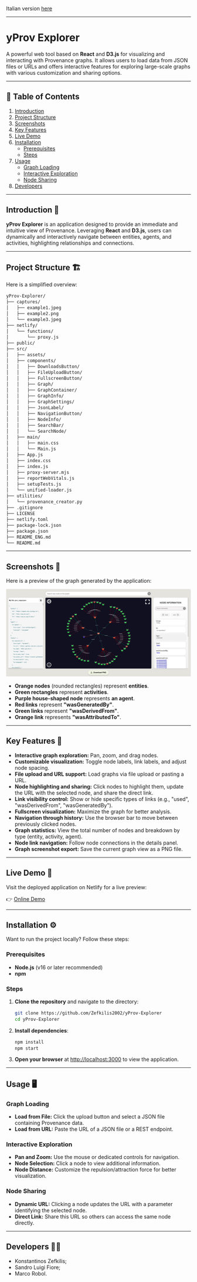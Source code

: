 Italian version [here](README.md)

---

# yProv Explorer

A powerful web tool based on **React** and **D3.js** for visualizing and interacting with Provenance graphs. It allows users to load data from JSON files or URLs and offers interactive features for exploring large-scale graphs with various customization and sharing options.

---

## 📖 Table of Contents

1. [Introduction](#introduction)
2. [Project Structure](#project-structure)
3. [Screenshots](#screenshots)
4. [Key Features](#key-features)
5. [Live Demo](#live-demo)
6. [Installation](#installation)
   - [Prerequisites](#prerequisites)
   - [Steps](#steps)
7. [Usage](#usage)
   - [Graph Loading](#graph-loading)
   - [Interactive Exploration](#interactive-exploration)
   - [Node Sharing](#node-sharing)
8. [Developers](#developers)

---

## Introduction 🚀

**yProv Explorer** is an application designed to provide an immediate and intuitive view of Provenance. Leveraging **React** and **D3.js**, users can dynamically and interactively navigate between entities, agents, and activities, highlighting relationships and connections.

---

## Project Structure 🏗️

Here is a simplified overview:

```
yProv-Explorer/
├── captures/
│   ├── example1.jpeg
│   ├── example2.png
│   └── example3.jpeg
├── netlify/
│   └── functions/
│       └── proxy.js
├── public/
├── src/
│   ├── assets/
│   ├── components/
│   │   ├── DownloadsButton/
│   │   ├── FileUploadButton/
│   │   ├── FullscreenButton/
│   │   ├── Graph/
│   │   ├── GraphContainer/
│   │   ├── GraphInfo/
│   │   ├── GraphSettings/
│   │   ├── JsonLabel/
│   │   ├── NavigationButton/
│   │   ├── NodeInfo/
│   │   ├── SearchBar/
│   │   └── SearchNode/
│   ├── main/
│   │   ├── main.css
│   │   └── Main.js
│   ├── App.js
│   ├── index.css
│   ├── index.js
│   ├── proxy-server.mjs
│   ├── reportWebVitals.js
│   ├── setupTests.js
│   └── unified-loader.js
├── utilities/
│   └── provenance_creator.py
├── .gitignore
├── LICENSE
├── netlify.toml
├── package-lock.json
├── package.json
├── README_ENG.md
└── README.md
```

---

## Screenshots 📸

Here is a preview of the graph generated by the application:

![Graph Example](captures/example1.jpeg)

- **Orange nodes** (rounded rectangles) represent **entities**.
- **Green rectangles** represent **activities**.
- **Purple house-shaped node** represents **an agent**.
- **Red links** represent **"wasGeneratedBy"**.
- **Green links** represent **"wasDerivedFrom"**.
- **Orange link** represents **"wasAttributedTo"**.

---

## Key Features 🌟

- **Interactive graph exploration:** Pan, zoom, and drag nodes.
- **Customizable visualization:** Toggle node labels, link labels, and adjust node spacing.
- **File upload and URL support:** Load graphs via file upload or pasting a URL.
- **Node highlighting and sharing:** Click nodes to highlight them, update the URL with the selected node, and share the direct link.
- **Link visibility control:** Show or hide specific types of links (e.g., "used", "wasDerivedFrom", "wasGeneratedBy").
- **Fullscreen visualization:** Maximize the graph for better analysis.
- **Navigation through history:** Use the browser bar to move between previously clicked nodes.
- **Graph statistics:** View the total number of nodes and breakdown by type (entity, activity, agent).
- **Node link navigation:** Follow node connections in the details panel.
- **Graph screenshot export:** Save the current graph view as a PNG file.

---

## Live Demo 🔗

Visit the deployed application on Netlify for a live preview:

👉 [Online Demo](https://example.com)

---

## Installation ⚙️

Want to run the project locally? Follow these steps:

### Prerequisites

- **Node.js** (v16 or later recommended)
- **npm**

### Steps

1. **Clone the repository** and navigate to the directory:
   ```bash
   git clone https://github.com/Zefkilis2002/yProv-Explorer
   cd yProv-Explorer
   ```
2. **Install dependencies**:
   ```bash
   npm install
   npm start
   ```
3. **Open your browser** at [http://localhost:3000](http://localhost:3000) to view the application.

---

## Usage 🖥️

### Graph Loading

- **Load from File:** Click the upload button and select a JSON file containing Provenance data.
- **Load from URL:** Paste the URL of a JSON file or a REST endpoint.

### Interactive Exploration

- **Pan and Zoom:** Use the mouse or dedicated controls for navigation.
- **Node Selection:** Click a node to view additional information.
- **Node Distance:** Customize the repulsion/attraction force for better visualization.

### Node Sharing

- **Dynamic URL:** Clicking a node updates the URL with a parameter identifying the selected node.
- **Direct Link:** Share this URL so others can access the same node directly.

---

## Developers 👨‍💻
 - Konstantinos Zefkilis;
 - Sandro Luigi Fiore;
 - Marco Robol.

